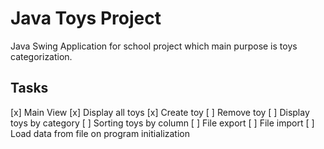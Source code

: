 # Java Toys Project
Java Swing Application for school project which main purpose is toys categorization.

## Tasks

[x] Main View
[x] Display all toys
[x] Create toy
[ ] Remove toy
[ ] Display toys by category
[ ] Sorting toys by column
[ ] File export
[ ] File import
[ ] Load data from file on program initialization
